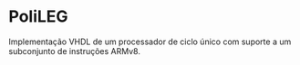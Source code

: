 # PoliLEG
Implementação VHDL de um processador de ciclo único com suporte a um subconjunto de instruções ARMv8.
